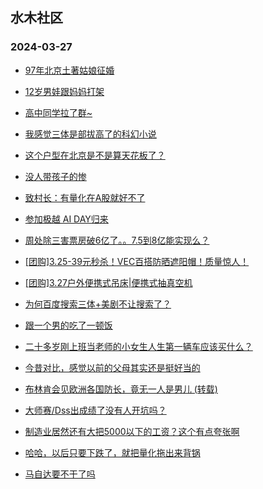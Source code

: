 ## 水木社区 
### 2024-03-27

+ [97年北京土著姑娘征婚](https://www.mysmth.net/nForum/article/PieLove/2878825)

+ [12岁男娃跟妈妈打架](https://www.mysmth.net/nForum/article/ChildEducation/2365887)

+ [高中同学拉了群~](https://www.mysmth.net/nForum/article/FamilyLife/1766634714)

+ [我感觉三体是部拔高了的科幻小说](https://www.mysmth.net/nForum/article/OMTV/742831)

+ [这个户型在北京是不是算天花板了？](https://www.mysmth.net/nForum/article/OurEstate/2930417)

+ [没人带孩子的惨](https://www.mysmth.net/nForum/article/Divorce/2071274)

+ [致村长：有量化在A股就好不了](https://www.mysmth.net/nForum/article/Stock/10819597)

+ [参加极越 AI DAY归来](https://www.mysmth.net/nForum/article/GreenAuto/1514332)

+ [周处除三害票房破6亿了。。7.5到8亿能实现么？](https://www.mysmth.net/nForum/article/Movielife/5738)

+ [[团购]3.25-39元秒杀！VEC百搭防晒遮阳帽！质量惊人！](https://www.mysmth.net/nForum/article/ADAgent_TG/1319355)

+ [[团购]3.27户外便携式吊床|便携式抽真空机](https://www.mysmth.net/nForum/article/ADAgent_TG/1319408)

+ [为何百度搜索三体+美剧不让搜索了？](https://www.mysmth.net/nForum/article/OMTV/743481)

+ [跟一个男的吃了一顿饭](https://www.mysmth.net/nForum/article/Age/20351078)

+ [二十多岁刚上班当老师的小女生人生第一辆车应该买什么？](https://www.mysmth.net/nForum/article/GreenAuto/1514294)

+ [今昔对比，感觉以前的父母其实还是挺好当的](https://www.mysmth.net/nForum/article/FamilyLife/1766636404)

+ [布林肯会见欧洲各国防长，竟无一人是男儿 (转载)](https://www.mysmth.net/nForum/article/MMJoke/1634817860)

+ [大师赛/Dss出成绩了没有人开坑吗？](https://www.mysmth.net/nForum/article/ChildEducation/2363872)

+ [制造业居然还有大把5000以下的工资？这个有点夸张啊](https://www.mysmth.net/nForum/article/WorkingLife/11741)

+ [哈哈，以后只要下跌了，就把量化拖出来背锅](https://www.mysmth.net/nForum/article/Stock/10819965)

+ [马自达要不干了吗](https://www.mysmth.net/nForum/article/AutoWorld/1944798170)

